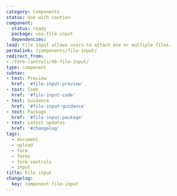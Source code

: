 ```yaml
---
category: Components
status: Use with caution
component:
  status: ready
  package: usa-file-input
  dependencies:
lead: File input allows users to attach one or multiple files.
permalink: /components/file-input/
redirect_from:
- /form-controls/08-file-input/
type: component
subnav:
- text: Preview
  href: '#file-input-preview'
- text: Code
  href: '#file-input-code'
- text: Guidance
  href: '#file-input-guidance'
- text: Package
  href: '#file-input-package'
- text: Latest updates
  href: '#changelog'
tags:
  - document
  - upload
  - form
  - forms
  - form controls
  - input
title: File input
changelog:
  key: component-file-input
---
```

